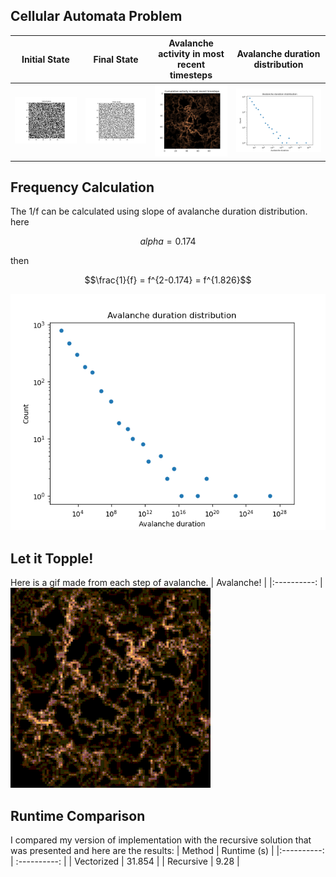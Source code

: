 ## Cellular Automata Problem

|        Initial State   | Final State |  Avalanche activity in most recent timesteps  | Avalanche duration distribution |
|:----------:|:-------------:|:-------------: |:-------------:|
|![](./figs/frame0000.png) |![](./figs/frame0498.png)| ![](./figs/Figure_3.png) | ![](./figs/avalanche_duration_distribution.png) |
## Frequency Calculation
The 1/f can be calculated using slope of avalanche duration distribution. here 
```math
alpha = 0.174
```
then
```math
\frac{1}{f} = f^{2-0.174} = f^{1.826}
```
![](/cellular_automata/figs/avalanche_duration_distribution.png)
## Let it Topple!
Here is a gif made from each step of avalanche.
|        Avalanche! |
|:----------: |
![](./figs/sandpile_copper.gif)

## Runtime Comparison
I compared my version of implementation with the recursive solution that was presented and here are the results:
|       Method | Runtime (s) | 
|:----------: | :----------: |
| Vectorized | 31.854 |
| Recursive | 9.28 |
